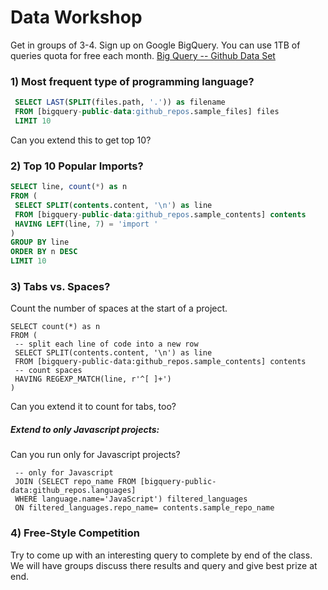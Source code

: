 # Data Workshop

Get in groups of 3-4. Sign up on Google BigQuery. You can use 1TB of queries quota for free each month.
[Big Query -- Github Data Set](https://cloudplatform.googleblog.com/2016/06/GitHub-on-BigQuery-analyze-all-the-open-source-code.html)

### 1) Most frequent type of programming language?

```sql
 SELECT LAST(SPLIT(files.path, '.')) as filename
 FROM [bigquery-public-data:github_repos.sample_files] files
 LIMIT 10
```

Can you extend this to get top 10?

### 2) Top 10 Popular Imports?

```sql
SELECT line, count(*) as n
FROM (
 SELECT SPLIT(contents.content, '\n') as line
 FROM [bigquery-public-data:github_repos.sample_contents] contents
 HAVING LEFT(line, 7) = 'import '
)
GROUP BY line
ORDER BY n DESC
LIMIT 10
```

### 3) Tabs vs. Spaces?

Count the number of spaces at the start of a project.

```
SELECT count(*) as n
FROM (
 -- split each line of code into a new row
 SELECT SPLIT(contents.content, '\n') as line
 FROM [bigquery-public-data:github_repos.sample_contents] contents
 -- count spaces
 HAVING REGEXP_MATCH(line, r'^[ ]+')
)
```

Can you extend it to count for tabs, too?

##### Extend to only Javascript projects:

Can you run only for Javascript projects?
```
 -- only for Javascript
 JOIN (SELECT repo_name FROM [bigquery-public-data:github_repos.languages] 
 WHERE language.name='JavaScript') filtered_languages
 ON filtered_languages.repo_name= contents.sample_repo_name
```

### 4) Free-Style Competition

Try to come up with an interesting query to complete by end of the class. We will have groups discuss there results and query and give best prize at end.
